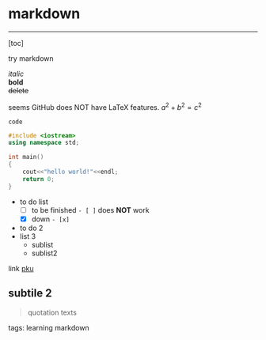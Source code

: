 # markdown
---
[toc]

try markdown

*italic*  
**bold**  
~~delete~~

seems GitHub does NOT have LaTeX features.
$a^2+b^2=c^2$

`code`

```cpp
#include <iostream>
using namespace std;

int main()
{
    cout<<"hello world!"<<endl;
	return 0;
}
```


- to do list
    - [ ] to be finished `- [ ]` does **NOT** work
    - [x] down           `- [x]`
- to do 2
- list 3
    - sublist
    - sublist2

link [pku](http://www.pku.edu.cn)
## subtile 2

> quotation texts

tags: learning markdown
